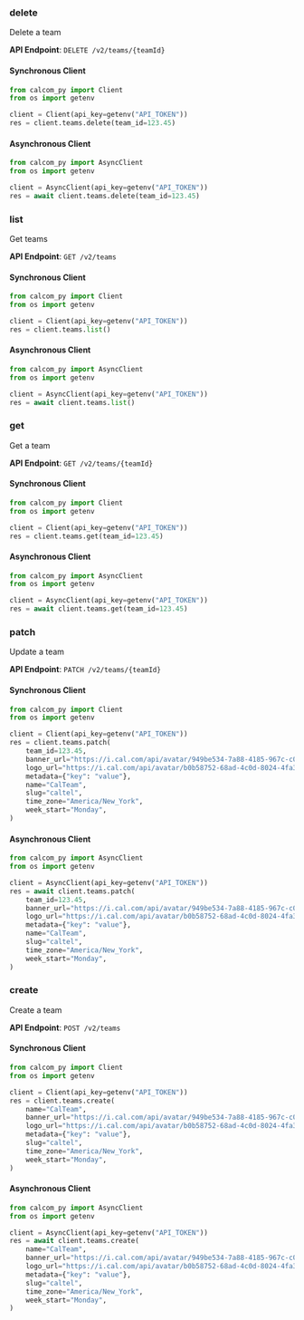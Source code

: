 
### delete <a name="delete"></a>
Delete a team



**API Endpoint**: `DELETE /v2/teams/{teamId}`

#### Synchronous Client

```python
from calcom_py import Client
from os import getenv

client = Client(api_key=getenv("API_TOKEN"))
res = client.teams.delete(team_id=123.45)
```

#### Asynchronous Client

```python
from calcom_py import AsyncClient
from os import getenv

client = AsyncClient(api_key=getenv("API_TOKEN"))
res = await client.teams.delete(team_id=123.45)
```

### list <a name="list"></a>
Get teams



**API Endpoint**: `GET /v2/teams`

#### Synchronous Client

```python
from calcom_py import Client
from os import getenv

client = Client(api_key=getenv("API_TOKEN"))
res = client.teams.list()
```

#### Asynchronous Client

```python
from calcom_py import AsyncClient
from os import getenv

client = AsyncClient(api_key=getenv("API_TOKEN"))
res = await client.teams.list()
```

### get <a name="get"></a>
Get a team



**API Endpoint**: `GET /v2/teams/{teamId}`

#### Synchronous Client

```python
from calcom_py import Client
from os import getenv

client = Client(api_key=getenv("API_TOKEN"))
res = client.teams.get(team_id=123.45)
```

#### Asynchronous Client

```python
from calcom_py import AsyncClient
from os import getenv

client = AsyncClient(api_key=getenv("API_TOKEN"))
res = await client.teams.get(team_id=123.45)
```

### patch <a name="patch"></a>
Update a team



**API Endpoint**: `PATCH /v2/teams/{teamId}`

#### Synchronous Client

```python
from calcom_py import Client
from os import getenv

client = Client(api_key=getenv("API_TOKEN"))
res = client.teams.patch(
    team_id=123.45,
    banner_url="https://i.cal.com/api/avatar/949be534-7a88-4185-967c-c020b0c0bef3.png",
    logo_url="https://i.cal.com/api/avatar/b0b58752-68ad-4c0d-8024-4fa382a77752.png",
    metadata={"key": "value"},
    name="CalTeam",
    slug="caltel",
    time_zone="America/New_York",
    week_start="Monday",
)
```

#### Asynchronous Client

```python
from calcom_py import AsyncClient
from os import getenv

client = AsyncClient(api_key=getenv("API_TOKEN"))
res = await client.teams.patch(
    team_id=123.45,
    banner_url="https://i.cal.com/api/avatar/949be534-7a88-4185-967c-c020b0c0bef3.png",
    logo_url="https://i.cal.com/api/avatar/b0b58752-68ad-4c0d-8024-4fa382a77752.png",
    metadata={"key": "value"},
    name="CalTeam",
    slug="caltel",
    time_zone="America/New_York",
    week_start="Monday",
)
```

### create <a name="create"></a>
Create a team



**API Endpoint**: `POST /v2/teams`

#### Synchronous Client

```python
from calcom_py import Client
from os import getenv

client = Client(api_key=getenv("API_TOKEN"))
res = client.teams.create(
    name="CalTeam",
    banner_url="https://i.cal.com/api/avatar/949be534-7a88-4185-967c-c020b0c0bef3.png",
    logo_url="https://i.cal.com/api/avatar/b0b58752-68ad-4c0d-8024-4fa382a77752.png",
    metadata={"key": "value"},
    slug="caltel",
    time_zone="America/New_York",
    week_start="Monday",
)
```

#### Asynchronous Client

```python
from calcom_py import AsyncClient
from os import getenv

client = AsyncClient(api_key=getenv("API_TOKEN"))
res = await client.teams.create(
    name="CalTeam",
    banner_url="https://i.cal.com/api/avatar/949be534-7a88-4185-967c-c020b0c0bef3.png",
    logo_url="https://i.cal.com/api/avatar/b0b58752-68ad-4c0d-8024-4fa382a77752.png",
    metadata={"key": "value"},
    slug="caltel",
    time_zone="America/New_York",
    week_start="Monday",
)
```
